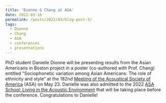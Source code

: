 ```yaml
---
title: 'Dionne & Chang at ASA'
date: 2022-03-16
permalink: /posts/2022/03/blog-post-3/
tags:
  - Dionne
  - Chang
  - ASA
  - conferences
  - presentations
---
```


PhD student Danielle Dionne will be presenting results from the Asian Americans in Boston project in a poster (co-authored with Prof. Chang) entitled “Sociophonetic variation among Asian Americans: The role of ethnicity and style” at the 182nd <a href="https://acousticalsociety.org/asa-meetings/" target="_blank" rel="noopener noreferrer">Meeting of the Acoustical Society of America</a> (ASA) on May 23. Danielle was also admitted to the 2022 <a href="https://acousticalsociety.org/asa-school-2022/" target="_blank" rel="noopener noreferrer">ASA School: Living in the Acoustic Environment</a> that will be taking place before the conference. Congratulations to Danielle!
